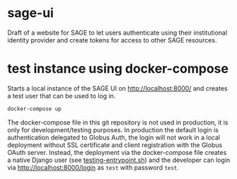 # sage-ui

Draft of a website for SAGE to let users authenticate using their institutional identity provider and create tokens for access to other SAGE resources.


# test instance using docker-compose

Starts a local instance of the SAGE UI on [http://localhost:8000/](http://localhost:8000/) and creates a test user that can be used to log in.

```bash
docker-compose up
```


The docker-compose file in this git repository is not used in production, it is only for development/testing purposes. In production the default login is authentication delegated to Globus Auth, the login will not work in a local deployment without SSL certificate and client registration with the Globus OAuth server. Instead, the deployment via the docker-compose file creates a native Django user (see [testing-entrypoint.sh](testing-entrypoint.sh)) and the developer can login via [http://localhost:8000/login](http://localhost:8000/login) as `test` with password `test`.  

